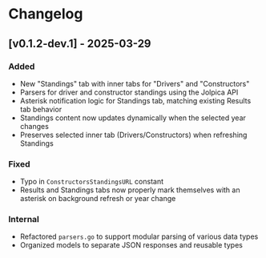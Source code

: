 # Changelog

## [v0.1.2-dev.1] - 2025-03-29

### Added
- New "Standings" tab with inner tabs for "Drivers" and "Constructors"
- Parsers for driver and constructor standings using the Jolpica API
- Asterisk notification logic for Standings tab, matching existing Results tab behavior
- Standings content now updates dynamically when the selected year changes
- Preserves selected inner tab (Drivers/Constructors) when refreshing Standings

### Fixed
- Typo in `ConstructorsStandingsURL` constant
- Results and Standings tabs now properly mark themselves with an asterisk on background refresh or year change

### Internal
- Refactored `parsers.go` to support modular parsing of various data types
- Organized models to separate JSON responses and reusable types
